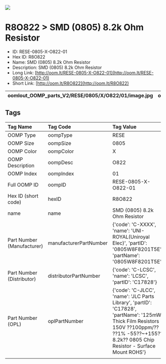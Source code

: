 


  
![][im]
# R8O822 > SMD (0805) 8.2k Ohm Resistor

- ID: RESE-0805-X-O822-01
- Hex ID: R8O822
- Name: SMD (0805) 8.2k Ohm Resistor
- Description: SMD (0805) 8.2k Ohm Resistor
- Long Link: [http://oom.lt/RESE-0805-X-O822-01](http://oom.lt/RESE-0805-X-O822-01)
- Short Link: [http://oom.lt/R8O822](http://oom.lt/R8O822)
  

|oomlout_OOMP_parts_V2/RESE/0805/X/O822/01/image.jpg|oomlout_OOMP_parts_V2/RESE/0805/X/O822/01/image_BOTTOM.jpg|oomlout_OOMP_parts_V2/RESE/0805/X/O822/01/image_RE.jpg||
| :---: | :---: | :---: | :---: |

## Tags
  

|Tag Name|Tag Code|Tag Value|
| :--- | :--- | :--- |
|OOMP Type|oompType|RESE|
|OOMP Size|oompSize|0805|
|OOMP Color|oompColor|X|
|OOMP Description|oompDesc|O822|
|OOMP Index|oompIndex|01|
|Full OOMP ID|oompID|RESE-0805-X-O822-01|
|Hex ID (short code)|hexID|R8O822|
|name|name|SMD (0805) 8.2k Ohm Resistor|
|Part Number (Manufacturer)|manufacturerPartNumber|{'code': 'C-XXXX', 'name': 'UNI-ROYAL(Uniroyal Elec)', 'partID': '0805W8F8201T5E', 'partName': '0805W8F8201T5E'}|
|Part Number (Distributor)|distributorPartNumber|{'code': 'C-LCSC', 'name': 'LCSC', 'partID': 'C17828'}|
|Part Number (OPL)|oplPartNumber|{'code': 'C-JLCC', 'name': 'JLC Parts Library', 'partID': 'C17828', 'partName': '125mW Thick Film Resistors 150V ??100ppm/?? ??1% -55??~+155?? 8.2k?? 0805  Chip Resistor - Surface Mount ROHS'}|
||||



[im]: RESE/0805/X/O822/01/image_450.jpg
